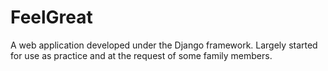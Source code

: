 # FeelGreat
A web application developed under the Django framework. Largely started for use as practice and at the request of some family members.
